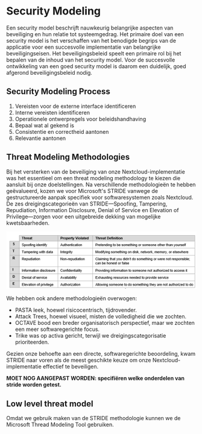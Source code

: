 # Security Modeling

Een security model beschrijft nauwkeurig belangrijke aspecten van beveiliging en hun relatie tot systeemgedrag. Het primaire doel van een security model is het verschaffen van het benodigde begrips van de applicatie voor een succesvolle implementatie van belangrijke beveiligingseisen. Het beveiligingsbeleid speelt een primaire rol bij het bepalen van de inhoud van het security model. Voor de succesvolle ontwikkeling van een goed security model is daarom een duidelijk, goed afgerond beveiligingsbeleid nodig.

## Security Modeling Process

1. Vereisten voor de externe interface identificeren
1. Interne vereisten identificeren
1. Operationele ontwerpregels voor beleidshandhaving
1. Bepaal wat al gekend is
1. Consistentie en correctheid aantonen
1. Relevantie aantonen

## Threat Modeling Methodologies

Bij het versterken van de beveiliging van onze Nextcloud-implementatie was het essentieel om een threat modeling methodology te kiezen die aansluit bij onze doelstellingen. Na verschillende methodologieën te hebben geëvalueerd, kozen we voor Microsoft's STRIDE vanwege de gestructureerde aanpak specifiek voor softwaresystemen zoals Nextcloud. De zes dreigingscategorieën van STRIDE—Spoofing, Tampering, Repudiation, Information Disclosure, Denial of Service en Elevation of Privilege—zorgen voor een uitgebreide dekking van mogelijke kwetsbaarheden.

![ ](./assets/stride.png)

We hebben ook andere methodologieën overwogen:

- PASTA leek, hoewel risicocentrisch, tijdrovender.
- Attack Trees, hoewel visueel, misten de volledigheid die we zochten.
- OCTAVE bood een breder organisatorisch perspectief, maar we zochten een meer softwaregerichte focus.
- Trike was op activa gericht, terwijl we dreigingscategorisatie prioriteerden.

Gezien onze behoefte aan een directe, softwaregerichte beoordeling, kwam STRIDE naar voren als de meest geschikte keuze om onze Nextcloud-implementatie effectief te beveiligen.

**MOET NOG AANGEPAST WORDEN: specifiëren welke onderdelen van stride worden getest.**

## Low level threat model

Omdat we gebruik maken van de STRIDE methodologie kunnen we de Microsoft Thread Modeling Tool gebruiken.
